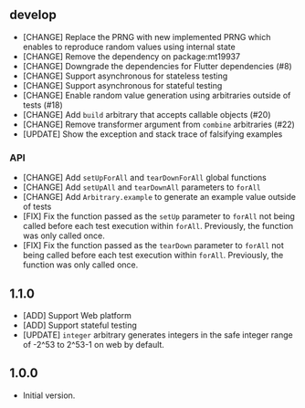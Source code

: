 ## develop

- [CHANGE] Replace the PRNG with new implemented PRNG which enables to reproduce random values using internal state
- [CHANGE] Remove the dependency on package:mt19937
- [CHANGE] Downgrade the dependencies for Flutter dependencies (#8)
- [CHANGE] Support asynchronous for stateless testing
- [CHANGE] Support asynchronous for stateful testing
- [CHANGE] Enable random value generation using arbitraries outside of tests (#18)
- [CHANGE] Add `build` arbitrary that accepts callable objects (#20)
- [CHANGE] Remove transformer argument from `combine` arbitraries (#22)
- [UPDATE] Show the exception and stack trace of falsifying examples

### API

- [CHANGE] Add `setUpForAll` and `tearDownForAll` global functions
- [CHANGE] Add `setUpAll` and `tearDownAll` parameters to `forAll`
- [CHANGE] Add `Arbitrary.example` to generate an example value outside of tests
- [FIX] Fix the function passed as the `setUp` parameter to `forAll` not being called before each test execution
  within `forAll`. Previously, the function was only called once.
- [FIX] Fix the function passed as the `tearDown` parameter to `forAll` not being called before each test execution
  within `forAll`. Previously, the function was only called once.

## 1.1.0

- [ADD] Support Web platform
- [ADD] Support stateful testing
- [UPDATE] `integer` arbitrary generates integers in the safe integer range of -2^53 to 2^53-1 on web by default.

## 1.0.0

- Initial version.
